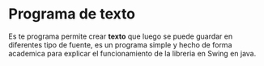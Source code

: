 Programa de texto
==================
Es te programa permite crear 
**texto** que luego se puede guardar en diferentes tipo de fuente, es un programa simple y hecho de forma academica para explicar el funcionamiento de la libreria en Swing en java.
 
